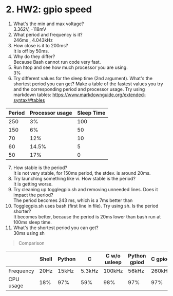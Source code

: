 # 2. HW2: gpio speed
1. What's the min and max voltage?  
    3.362V, -118mV
2. What period and frequency is it?  
    246ms , 4.043kHz
3. How close is it to 200ms?  
    It is off by 50ms.
4. Why do they differ?  
    Because Bash cannot run code very fast. 
5. Run htop and see how much processor you are using.  
    3%
6. Try different values for the sleep time (2nd argument). What's the shortest period you can get? Make a table of the fastest values you try and the corresponding period and processor usage. Try using markdown tables: https://www.markdownguide.org/extended-syntax/#tables  

  | Period      | Processor usage | Sleep Time
  | ----------- | ----------- | ----------- |
  | 250        | 3%       | 100
  | 150        | 6%       | 50
  | 70        | 12%       | 10
  | 60          | 14.5%    | 5
  | 50         | 17%       | 0
7. How stable is the period?  
    It is not very stable, for 150ms period, the stdev. is around 20ms. 
8. Try launching something like vi. How stable is the period?  
    It is getting worse. 
9. Try cleaning up togglegpio.sh and removing unneeded lines. Does it impact the period?  
    The period becomes 243 ms, which is a 7ms better than
10. Togglegpio.sh uses bash (first line in file). Try using sh. Is the period shorter?  
    It becomes better, because the period is 20ms lower than bash run at 100ms sleep time.
11. What's the shortest period you can get?  
    30ms using sh
> Comparison  

 |              | Shell       | Python | C          | C w/o usleep | Python gpiod | C gpiod| 
  | ----------- | ----------- | ----------- | ----------- | ----------- | ----------- | ----------- |
  | Frequency | 20Hz          | 15kHz       | 5.3kHz      | 100kHz      | 56kHz      | 260kHz
  | CPU usage | 18%           | 97%         | 59%         | 98%         | 97%         | 97%
